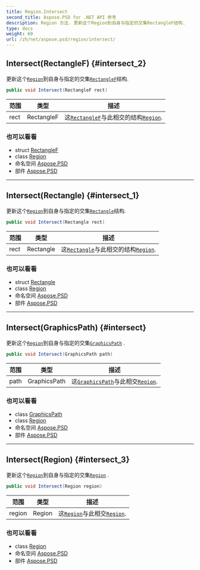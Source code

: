 ```yaml
---
title: Region.Intersect
second_title: Aspose.PSD for .NET API 参考
description: Region 方法. 更新这个Region到自身与指定的交集RectangleF结构.
type: docs
weight: 60
url: /zh/net/aspose.psd/region/intersect/
---
```

## Intersect(RectangleF) {#intersect_2}

更新这个[`Region`](../)到自身与指定的交集[`RectangleF`](../../rectanglef/)结构.

```csharp
public void Intersect(RectangleF rect)
```

| 范围 | 类型 | 描述 |
| --- | --- | --- |
| rect | RectangleF | 这[`RectangleF`](../../rectanglef/)与此相交的结构[`Region`](../). |

### 也可以看看

* struct [RectangleF](../../rectanglef/)
* class [Region](../)
* 命名空间 [Aspose.PSD](../../region/)
* 部件 [Aspose.PSD](../../../)

---

## Intersect(Rectangle) {#intersect_1}

更新这个[`Region`](../)到自身与指定的交集[`Rectangle`](../../rectangle/)结构.

```csharp
public void Intersect(Rectangle rect)
```

| 范围 | 类型 | 描述 |
| --- | --- | --- |
| rect | Rectangle | 这[`Rectangle`](../../rectangle/)与此相交的结构[`Region`](../). |

### 也可以看看

* struct [Rectangle](../../rectangle/)
* class [Region](../)
* 命名空间 [Aspose.PSD](../../region/)
* 部件 [Aspose.PSD](../../../)

---

## Intersect(GraphicsPath) {#intersect}

更新这个[`Region`](../)到自身与指定的交集[`GraphicsPath`](../../graphicspath/) .

```csharp
public void Intersect(GraphicsPath path)
```

| 范围 | 类型 | 描述 |
| --- | --- | --- |
| path | GraphicsPath | 这[`GraphicsPath`](../../graphicspath/)与此相交[`Region`](../). |

### 也可以看看

* class [GraphicsPath](../../graphicspath/)
* class [Region](../)
* 命名空间 [Aspose.PSD](../../region/)
* 部件 [Aspose.PSD](../../../)

---

## Intersect(Region) {#intersect_3}

更新这个[`Region`](../)到自身与指定的交集[`Region`](../) .

```csharp
public void Intersect(Region region)
```

| 范围 | 类型 | 描述 |
| --- | --- | --- |
| region | Region | 这[`Region`](../)与此相交[`Region`](../). |

### 也可以看看

* class [Region](../)
* 命名空间 [Aspose.PSD](../../region/)
* 部件 [Aspose.PSD](../../../)


